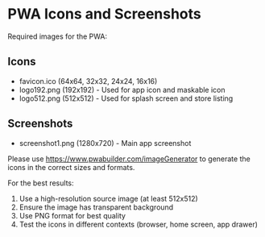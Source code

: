 # PWA Icons and Screenshots

Required images for the PWA:

## Icons
- favicon.ico (64x64, 32x32, 24x24, 16x16)
- logo192.png (192x192) - Used for app icon and maskable icon
- logo512.png (512x512) - Used for splash screen and store listing

## Screenshots
- screenshot1.png (1280x720) - Main app screenshot

Please use https://www.pwabuilder.com/imageGenerator to generate the icons in the correct sizes and formats.

For the best results:
1. Use a high-resolution source image (at least 512x512)
2. Ensure the image has transparent background
3. Use PNG format for best quality
4. Test the icons in different contexts (browser, home screen, app drawer) 